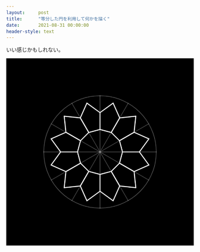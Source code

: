 ```yaml
---
layout:     post
title:      "等分した円を利用して何かを描く"
date:       2021-08-31 00:00:00
header-style: text
---
```

いい感じかもしれない。

![](/img/in-post/20210831214708.jpg)
